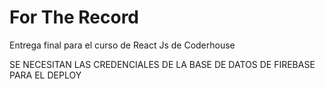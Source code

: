 # For The Record

Entrega final para el curso de React Js de Coderhouse

SE NECESITAN LAS CREDENCIALES DE LA BASE DE DATOS DE FIREBASE PARA EL DEPLOY